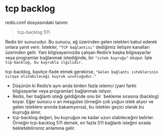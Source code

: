 # tcp backlog

redis.conf dosyasındaki tanımı

> tcp-backlog 511

Redis bir sunucudur. Bu sunucu, ağ üzerinden gelen istekleri kabul ederek onlara yanıt verir. İstekler, `"TCP bağlantısı"` 
dediğimiz iletişim kanalları üzerinden gelir. Yani bilgisayarınızda çalışan Redis’e başka bilgisayarlar veya programlar 
bağlanmak istediğinde, bir `"istek kuyruğu"` oluşur. İşte `tcp-backlog, bu kuyrukla ilgilidir.`

tcp-backlog, basitçe ifade etmek gerekirse, `"Gelen bağlantı isteklerinin sıraya alınabileceği kuyruk uzunluğudur."`

* Düşünün ki Redis’e aynı anda birden fazla istemci (yani farklı bilgisayarlar veya programlar) bağlanmak istiyor. 
* Redis, her bağlantı isteği geldiğinde onu bir `bekleme sırasına (backlog) koyar. Eğer sunucu o an meşgulse 
(örneğin çok yoğun istek alıyor ve gelen isteklere anında bakamıyorsa), bu istekler geçici olarak bu kuyruğa alınır.
* tcp-backlog değeri, bu kuyruğun ne kadar uzun olabileceğini belirler. Örneğin tcp-backlog 511 demek, en fazla 511 
bağlantı isteğini sırada bekletebilirsiniz anlamına gelir.